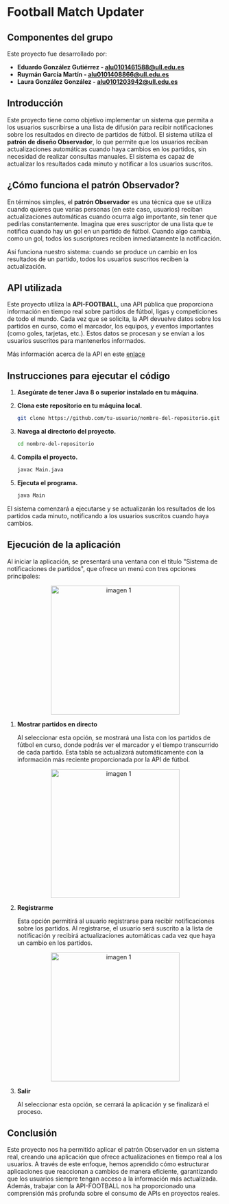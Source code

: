 # Football Match Updater

## Componentes del grupo

Este proyecto fue desarrollado por:

- **Eduardo González Gutiérrez - alu0101461588@ull.edu.es**
- **Ruymán García Martín - alu0101408866@ull.edu.es**
- **Laura González González - alu0101203942@ull.edu.es**

## Introducción

Este proyecto tiene como objetivo implementar un sistema que permita a los usuarios suscribirse a una lista de difusión para recibir notificaciones sobre los resultados en directo de partidos de fútbol. El sistema utiliza el **patrón de diseño Observador**, lo que permite que los usuarios reciban actualizaciones automáticas cuando haya cambios en los partidos, sin necesidad de realizar consultas manuales. El sistema es capaz de actualizar los resultados cada minuto y notificar a los usuarios suscritos.

## ¿Cómo funciona el patrón Observador?

En términos simples, el **patrón Observador** es una técnica que se utiliza cuando quieres que varias personas (en este caso, usuarios) reciban actualizaciones automáticas cuando ocurra algo importante, sin tener que pedirlas constantemente. Imagina que eres suscriptor de una lista que te notifica cuando hay un gol en un partido de fútbol. Cuando algo cambia, como un gol, todos los suscriptores reciben inmediatamente la notificación. 

Así funciona nuestro sistema: cuando se produce un cambio en los resultados de un partido, todos los usuarios suscritos reciben la actualización.

## API utilizada

Este proyecto utiliza la **API-FOOTBALL**, una API pública que proporciona información en tiempo real sobre partidos de fútbol, ligas y competiciones de todo el mundo. Cada vez que se solicita, la API devuelve datos sobre los partidos en curso, como el marcador, los equipos, y eventos importantes (como goles, tarjetas, etc.). Estos datos se procesan y se envían a los usuarios suscritos para mantenerlos informados.

Más información acerca de la API en este [enlace](https://www.api-football.com/)

## Instrucciones para ejecutar el código

1. **Asegúrate de tener **Java 8** o superior instalado en tu máquina.**
2. **Clona este repositorio en tu máquina local.**
   
   ```bash
   git clone https://github.com/tu-usuario/nombre-del-repositorio.git
3. **Navega al directorio del proyecto.**
   
   ```bash
   cd nombre-del-repositorio
5. **Compila el proyecto.**
   
   ```bash
   javac Main.java
7. **Ejecuta el programa.**

   ```bash
   java Main
El sistema comenzará a ejecutarse y se actualizarán los resultados de los partidos cada minuto, notificando a los usuarios suscritos cuando haya cambios.

## Ejecución de la aplicación

Al iniciar la aplicación, se presentará una ventana con el título "Sistema de notificaciones de partidos", que ofrece un menú con tres opciones principales:

<p align="center">
  <img src="https://github.com/user-attachments/assets/121817de-5173-40f7-906b-f1f2e1b284a9" alt="imagen 1" width="300" />
</p>

1. **Mostrar partidos en directo**

   Al seleccionar esta opción, se mostrará una lista con los partidos de fútbol en curso, donde podrás ver el marcador y el tiempo transcurrido de cada partido. Esta tabla se actualizará      automáticamente con la información más reciente proporcionada por la API de fútbol.

<p align="center">
  <img src="https://github.com/user-attachments/assets/79990ee2-774a-49a5-a6c7-b074308d4916" alt="imagen 1" width="300" />
</p>

2. **Registrarme**

   Esta opción permitirá al usuario registrarse para recibir notificaciones sobre los partidos. Al registrarse, el usuario será suscrito a la lista de notificación y recibirá                  actualizaciones automáticas cada vez que haya un cambio en los partidos.

<p align="center">
  <img src="https://github.com/user-attachments/assets/7b5a17a8-03d4-46b3-b08a-8571c71a3ab7" alt="imagen 1" width="300" />
</p>


3. **Salir**

   Al seleccionar esta opción, se cerrará la aplicación y se finalizará el proceso.

## Conclusión
Este proyecto nos ha permitido aplicar el patrón Observador en un sistema real, creando una aplicación que ofrece actualizaciones en tiempo real a los usuarios. A través de este enfoque, hemos aprendido cómo estructurar aplicaciones que reaccionan a cambios de manera eficiente, garantizando que los usuarios siempre tengan acceso a la información más actualizada. Además, trabajar con la API-FOOTBALL nos ha proporcionado una comprensión más profunda sobre el consumo de APIs en proyectos reales.
